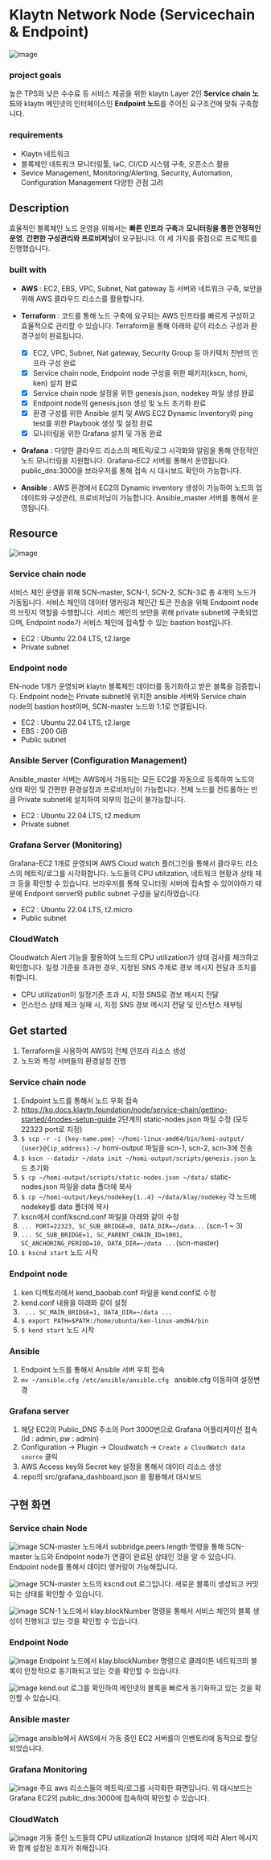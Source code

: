 # Klaytn Network Node (Servicechain & Endpoint)
![image](https://user-images.githubusercontent.com/89952061/192130689-5ba561d5-55eb-4aa3-9ae6-fb5fb2556748.png)
### project goals
높은 TPS와 낮은 수수료 등 서비스 제공을 위한 klaytn Layer 2인 **Service chain 노드**와 klaytn 메인넷의 인터페이스인 **Endpoint 노드**를 주어진 요구조건에 맞춰 구축합니다.

### requirements
  - Klaytn 네트워크
  - 블록체인 네트워크 모니터링툴, IaC, CI/CD 시스템 구축, 오픈소스 활용
  - Sevice Management, Monitoring/Alerting, Security, Automation, Configuration Management 다양한 관점 고려

## Description
효율적인 블록체인 노드 운영을 위해서는 **빠른 인프라 구축**과 **모니터링을 통한 안정적인 운영**, **간편한 구성관리와 프로비저닝**이 요구됩니다. 이 세 가지를 중점으로 프로젝트를 진행했습니다.

### built with
- **AWS** : EC2, EBS, VPC, Subnet, Nat gateway 등 서버와 네트워크 구축, 보안을 위해 AWS 클라우드 리소스를 활용합니다.  

- **Terraform** : 코드를 통해 노드 구축에 요구되는 AWS 인프라를 빠르게 구성하고 효율적으로 관리할 수 있습니다. Terraform을 통해 아래와 같이 리소스 구성과 환경구성이 완료됩니다. 
  - [x] EC2, VPC, Subnet, Nat gateway, Security Group 등 아키텍처 전반의 인프라 구성 완료
  - [x] Service chain node, Endpoint node 구성을 위한 패키지(kscn, homi, ken) 설치 완료
  - [x] Service chain node 설정을 위한 genesis.json, nodekey 파일 생성 완료
  - [x] Endpoint node의 genesis.json 생성 및 노드 초기화 완료 
  - [x] 환경 구성를 위한 Ansible 설치 및 AWS EC2 Dynamic Inventory와 ping test를 위한 Playbook 생성 및 설정 완료
  - [x] 모니터링을 위한 Grafana 설치 및 가동 완료
- **Grafana** : 다양한 클라우드 리소스의 메트릭/로그 시각화와 알림을 통해 안정적인 노드 모니터링을 지원합니다. Grafana-EC2 서버를 통해서 운영됩니다. public_dns:3000을 브라우저를 통해 접속 시 대시보드 확인이 가능합니다.
- **Ansible** : AWS 환경에서 EC2의 Dynamic inventory 생성이 가능하여 노드의 업데이트와 구성관리, 프로비저닝이 가능합니다. Ansible_master 서버를 통해서 운영됩니다.

## Resource
![image](https://user-images.githubusercontent.com/89952061/192152887-4922f3f0-45e1-4d4a-b5e8-bd33fe143bef.png)
### Service chain node
서비스 체인 운영을 위해 SCN-master, SCN-1, SCN-2, SCN-3로 총 4개의 노드가 가동됩니다. 서비스 체인의 데이터 앵커링과 체인간 토큰 전송을 위해 Endpoint node의 브릿지 역할을 수행합니다. 서비스 체인의 보안을 위해 private subnet에 구축되었으며, Endpoint node가 서비스 체인에 접속할 수 있는 bastion host입니다.
* EC2 : Ubuntu 22.04 LTS, t2.large
* Private subnet

### Endpoint node
EN-node 1개가 운영되며 klaytn 블록체인 데이터를 동기화하고 받은 블록을 검증합니다. Endpoint node는 Private subnet에 위치한 ansible 서버와 Service chain node의 bastion host이며, SCN-master 노드와 1:1로 연결됩니다.
* EC2 : Ubuntu 22.04 LTS, t2.large
* EBS : 200 GiB
* Public subnet

### Ansible Server (Configuration Management)
Ansible_master 서버는 AWS에서 가동되는 모든 EC2를 자동으로 등록하여 노드의 상태 확인 및 간편한 환경설정과 프로비저닝이 가능합니다. 전체 노드를 컨트롤하는 만큼 Private subnet에 설치하여 외부의 접근이 불가능합니다.
* EC2 : Ubuntu 22.04 LTS, t2.medium
* Private subnet

### Grafana Server (Monitoring)
Grafana-EC2 1개로 운영되며 AWS Cloud watch 플러그인을 통해서 클라우드 리소스의 메트릭/로그를 시각화합니다. 노드들의 CPU utilization, 네트워크 현황과 상태 체크 등을 확인할 수 있습니다. 브라우저를 통해 모니터링 서버에 접속할 수 있어야하기 때문에 Endpoint server와 public subnet 구성을 달리하였습니다.
* EC2 : Ubuntu 22.04 LTS, t2.micro
* Public subnet

### CloudWatch
Cloudwatch Alert 기능을 활용하여 노드의 CPU utilization가 상태 검사를 체크하고 확인합니다. 일정 기준을 초과한 경우, 지정된 SNS 주제로 경보 메시지 전달과 조치를 취합니다.  
- CPU utilization이 일정기준 초과 시, 지정 SNS로 경보 메시지 전달  
- 인스턴스 상태 체크 실패 시, 지정 SNS 경보 메시지 전달 및 인스턴스 재부팅

## Get started
1) Terraform을 사용하여 AWS의 전체 인프라 리소스 생성
2) 노드와 특정 서버들의 환경설정 진행

### Service chain node
1) Endpoint 노드를 통해서 노드 우회 접속
2) https://ko.docs.klaytn.foundation/node/service-chain/getting-started/4nodes-setup-guide 2단계의 static-nodes.json 파일 수정 (모두 22323 port로 지정)
3) ```$ scp -r -i {key-name.pem} ~/homi-linux-amd64/bin/homi-output/ {user}@{ip_address}:~/``` homi-output 파일을 scn-1, scn-2, scn-3에 전송
4) ```$ kscn --datadir ~/data init ~/homi-output/scripts/genesis.json``` 노드 초기화 
5) ```$ cp ~/homi-output/scripts/static-nodes.json ~/data/``` static-nodes.json 파일을 data 폴더에 복사
6) ```$ cp ~/homi-output/keys/nodekey{1..4} ~/data/klay/nodekey``` 각 노드에 nodekey를 data 폴더에 복사
7) kscn에서 conf/kscnd.conf 파일을 아래와 같이 수정
8) ```... PORT=22323, SC_SUB_BRIDGE=0, DATA_DIR=~/data...``` (scn-1 ~ 3)
9) ```... SC_SUB_BRIDGE=1, SC_PARENT_CHAIN_ID=1001, SC_ANCHORING_PERIOD=10, DATA_DIR=~/data ...```(scn-master)
10) ```$ kscnd start``` 노드 시작

### Endpoint node
1) ken 디렉토리에서 kend_baobab.conf 파일을 kend.conf로 수정
2) kend.conf 내용을 아래와 같이 설정 
3) ``` ... SC_MAIN_BRIDGE=1, DATA_DIR=~/data ...```
4) ```$ export PATH=$PATH:/home/ubuntu/ken-linux-amd64/bin```
5) ```$ kend start``` 노드 시작

### Ansible
1) Endpoint 노드를 통해서 Ansible 서버 우회 접속
2) ```mv ~/ansible.cfg /etc/ansible/ansible.cfg ``` ansible.cfg 이동하여 설정변경

### Grafana server
1) 해당 EC2의 Public_DNS 주소의 Port 3000번으로 Grafana 어플리케이션 접속 (id : admin, pw : admin)
2) Configuration -> Plugin -> Cloudwatch -> ```Create a CloudWatch data source``` 클릭
3) AWS Access key와 Secret key 설정을 통해서 데이터 리소스 생성
4) repo의 src/grafana_dashboard.json 을 활용해서 대시보드 

## 구현 화면
### Service chain Node
![image](https://user-images.githubusercontent.com/89952061/192149074-d1566f10-25d6-489b-b37c-45cb811f8b32.png)
SCN-master 노드에서 subbridge.peers.length 명령을 통해 SCN-master 노드와 Endpoint node가 연결이 완료된 상태인 것을 알 수 있습니다. Endpoint node를 통해서 데이터 앵커링이 가능해집니다.

![image](https://user-images.githubusercontent.com/89952061/192156725-131c6263-1c84-4c07-b2d5-63c72300f228.png)
SCN-master 노드의 kscnd.out 로그입니다. 새로운 블록이 생성되고 커밋되는 상태를 확인할 수 있습니다.

![image](https://user-images.githubusercontent.com/89952061/192149149-e15c2690-7c8e-4916-a9a7-d39274ec4f0b.png)
SCN-1 노드에서 klay.blockNumber 명령을 통해서 서비스 체인의 블록 생성이 진행되고 있는 것을 확인할 수 있습니다.

### Endpoint Node
![image](https://user-images.githubusercontent.com/89952061/192147421-a7490c4e-c930-42c4-bac3-b4cfe5ceb1e2.png)
Endpoint 노드에서 klay.blockNumber 명령으로 클레이튼 네트워크의 블록이 안정적으로 동기화되고 있는 것을 확인할 수 있습니다.

![image](https://user-images.githubusercontent.com/89952061/192156833-46c17a09-885a-43f7-bb48-3c4efd739cdf.png)
kend.out 로그를 확인하여 메인넷의 블록을 빠르게 동기화하고 있는 것을 확인할 수 있습니다.

### Ansible master
![image](https://user-images.githubusercontent.com/89952061/192151725-e46cb80f-8e4a-40b9-8ab9-f8c1dc5961bf.png)
ansible에서 AWS에서 가동 중인 EC2 서버를이 인벤토리에 동적으로 할당되었습니다.

### Grafana Monitoring
![image](https://user-images.githubusercontent.com/89952061/192151576-e4b33e78-34e6-4569-804f-a262b9f5f2d0.png)
주요 aws 리소스들의 메트릭/로그를 시각화한 화면입니다. 위 대시보드는 Grafana EC2의 public_dns:3000에 접속하여 확인할 수 있습니다.

### CloudWatch 
![image](https://user-images.githubusercontent.com/89952061/192171228-bbd8cfa9-aa68-4251-829c-90f0f1d1f23f.png)
가동 중인 노드들의 CPU utilization과 Instance 상태에 따라 Alert 메시지와 함께 설정된 조치가 취해집니다.
